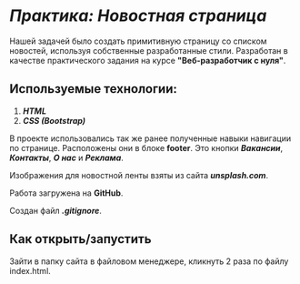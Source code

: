 # ***Практика: Новостная страница***
Нашей задачей было создать примитивную страницу со списком новостей, используя собственные разработанные стили.
Разработан в качестве практического задания на курсе **"Веб-разработчик с нуля"**.

## Используемые технологии:

1. ***HTML***
2. ***CSS (Bootstrap)***

В проекте использовались так же ранее полученные навыки навигации по странице. Расположены они в блоке **footer**. Это кнопки ***Вакансии***, ***Контакты***, ***О нас*** и ***Реклама***.

Изображения для новостной ленты взяты из сайта ___unsplash.com___.

Работа загружена на __GitHub__.

Создан файл ___.gitignore___.

## Как открыть/запустить

Зайти в папку сайта в файловом менеджере, кликнуть 2 раза по файлу index.html.